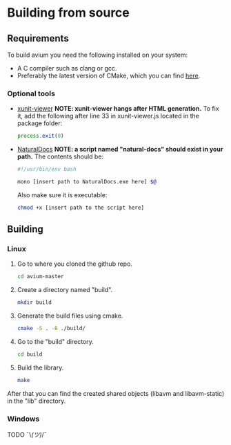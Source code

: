 # Building from source

## Requirements

To build avium you need the following installed on your system:

- A C compiler such as clang or gcc.
- Preferably the latest version of CMake, which you can find [here](http://www.cmake.org).

### Optional tools

- [xunit-viewer](https://github.com/lukejpreston/xunit-viewer) **NOTE: xunit-viewer hangs after HTML generation.** To fix it, add the following after line 33 in xunit-viewer.js located in the package folder:

    ```javascript
    process.exit(0)
    ```

- [NaturalDocs](https://www.naturaldocs.org/) **NOTE: a script named "natural-docs" should exist in your path.** The contents should be:

    ```sh
    #!/usr/bin/env bash

    mono [insert path to NaturalDocs.exe here] $@

    ```

    Also make sure it is executable:

    ```sh
    chmod +x [insert path to the script here]
    ```


## Building

### Linux

1. Go to where you cloned the github repo.

    ```sh
    cd avium-master
    ```

2. Create a directory named "build".

    ```sh
    mkdir build
    ```

3. Generate the build files using cmake.

    ```sh
    cmake -S . -B ./build/
    ```

4. Go to the "build" directory.

    ```sh
    cd build
    ```

5. Build the library.

    ```sh
    make
    ```

After that you can find the created shared objects (libavm and libavm-static) in the "lib" directory.

### Windows

TODO ¯\\_(ツ)_/¯
